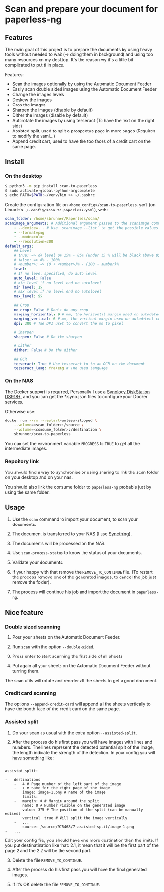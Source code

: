 # Scan and prepare your document for paperless-ng

## Features

The main goal of this project is to prepare the documents by using heavy tools without needed to wait
(=> doing them in background) and using too many resources on my desktop. It's the reason wy it's a
little bit complicated to put ti in place.

Features:

-   Scan the images optionally by using the Automatic Document Feeder
-   Easily scan double sided images using the Automatic Document Feeder
-   Change the images levels
-   Deskew the images
-   Crop the images
-   Sharpen the images (disable by default)
-   Dither the images (disable by default)
-   Autorotate the images by using tesseract (To have the text on the right side)
-   Assisted split, used to split a prospectus page in more pages (Requires to modify the yaml...)
-   Append credit cart, used to have the too faces of a credit cart on the same page.

## Install

### On the desktop

```bash
$ python3 -m pip install scan-to-paperless
$ sudo activate-global-python-argcomplete
$ echo PATH=$PATH:~/venv/bin >> ~/.bashrc
```

Create the configuration file on `<home_config>/scan-to-paperless.yaml` (on Linux it's `~/.config/scan-to-paperless.yaml`), with:

```yaml
scan_folder: /home/sbrunner/Paperless/scan/
scanimage_arguments: # Additional argument passed to the scanimage command
    - --device=... # Use `scanimage --list` to get the possible values
    - --format=png
    - --mode=color
    - --resolution=300
default_args:
    ## Level
    # true: => do level on 15% - 85% (under 15 % will be black above 85% will be white)
    # false: => 0% - 100%
    # <number>: => (0 + <number>)% - (100 - number)%
    level:
    # If no level specified, do auto level
    auto_level: False
    # min level if no level end no autolovel
    min_level: 15
    # max level if no level end no autolovel
    max_level: 95

    ## Crop
    no_crop: False # Don't do any crop
    marging_horizontal: 9 # mm, the horizontal margin used on autodetect content
    marging_vertical: 6 # mm, the vertical margin used on autodetect content
    dpi: 300 # The DPI uset to convert the mm to pixel

    # Sharpen
    sharpen: False # Do the sharpen

    # Dither
    dither: False # Do the dither

    ## OCR
    tesseract: True # Use tesseract to to an OCR on the document
    tesseract_lang: fra+eng # The used language
```

### On the NAS

The Docker support is required, Personally I use a [Synology DiskStation DS918+](https://www.synology.com/products/DS918+),
and you can get the \*.syno.json files to configure your Docker services.

Otherwise use:

```bash
docker run --rm --restart=unless-stopped \
    --volume=<scan_folder>:/source \
    --volume=<consume_folder>:/destination \
    sbrunner/scan-to-paperless
```

You can set the environment variable `PROGRESS` to `TRUE` to get all the intermediate images.

### Repoitory link

You should find a way to synchronise or using sharing to link the scan folder on your desktop and on your nas.

You should also link the consume folder to `paperless-ng` probabls just by using the same folder.

## Usage

1. Use the `scan` command to import your document, to scan your documents.

2. The document is transferred to your NAS (I use [Syncthing](https://syncthing.net/)).

3. The documents will be processed on the NAS.

4. Use `scan-process-status` to know the status of your documents.

5. Validate your documents.

6. If your happy with that remove the `REMOVE_TO_CONTINUE` file.
   (To restart the process remove one of the generated images, to cancel the job just remove the folder).

7. The process will continue his job and import the document in `paperless-ng`.

## Nice feature

### Double sized scanning

1. Pour your sheets on the Automatic Document Feeder.

2. Run `scan` with the option `--double-sided`.

3. Press enter to start scanning the first side of all sheets.

4. Put again all your sheets on the Automatic Document Feeder without turning them.

The scan utils will rotate and reorder all the sheets to get a good document.

### Credit card scanning

The options `--append-credit-card` will append all the sheets vertically to have the booth face of the credit card on the same page.

### Assisted split

1. Do your scan as usual with the extra option `--assisted-split`.

2. After the process do his first pass you will have images with lines and numbers.
   The lines represent the detected potential split of the image, the length indicate the strength of the detection.
   In your config you will have something like:

```

assisted_split:

-   destinations:
    -   4 # Page number of the left part of the image
    -   1 # Same for the right page of the image
        image: image-1.png # name of the image
        limits:
    -   margin: 0 # Margin around the split
        name: 0 # Number visible on the generated image
        value: 375 # The position of the split (can be manually edited)
        vertical: true # Will split the image vertically
    -   ...
        source: /source/975468/7-assisted-split/image-1.png
-   ...

```

Edit your config file, you should have one more destination then the limits.
If you put destinatination like that: 2.1, it mean that it will be the first part of the page 2 and the 2.2 will be the second part.

3. Delete the file `REMOVE_TO_CONTINUE`.

4. After the process do his first pass you will have the final generated images.

5. If it's OK delete the file `REMOVE_TO_CONTINUE`.
